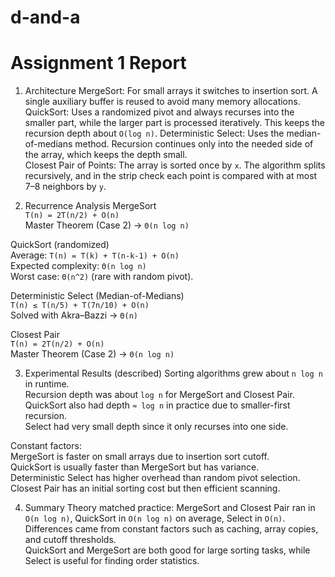 # d-and-a
# Assignment 1 Report

1. Architecture
MergeSort: For small arrays it switches to insertion sort. A single auxiliary buffer is reused to avoid many memory allocations.  
QuickSort: Uses a randomized pivot and always recurses into the smaller part, while the larger part is processed iteratively. This keeps the recursion depth about `O(log n)`.
Deterministic Select: Uses the median-of-medians method. Recursion continues only into the needed side of the array, which keeps the depth small.  
Closest Pair of Points: The array is sorted once by `x`. The algorithm splits recursively, and in the strip check each point is compared with at most 7–8 neighbors by `y`.  

2. Recurrence Analysis
MergeSort  
  `T(n) = 2T(n/2) + O(n)`  
  Master Theorem (Case 2) → `Θ(n log n)`  

QuickSort (randomized)  
  Average: `T(n) = T(k) + T(n-k-1) + O(n)`  
  Expected complexity: `Θ(n log n)`  
  Worst case: `Θ(n^2)` (rare with random pivot).  

Deterministic Select (Median-of-Medians)  
  `T(n) ≤ T(n/5) + T(7n/10) + O(n)`  
  Solved with Akra–Bazzi → `Θ(n)`  

Closest Pair  
  `T(n) = 2T(n/2) + O(n)`  
  Master Theorem (Case 2) → `Θ(n log n)`  

3. Experimental Results (described)
Sorting algorithms grew about `n log n` in runtime.  
Recursion depth was about `log n` for MergeSort and Closest Pair.  
QuickSort also had depth `≈ log n` in practice due to smaller-first recursion.  
Select had very small depth since it only recurses into one side.  

Constant factors:  
MergeSort is faster on small arrays due to insertion sort cutoff.  
QuickSort is usually faster than MergeSort but has variance.  
Deterministic Select has higher overhead than random pivot selection.  
Closest Pair has an initial sorting cost but then efficient scanning.  

4. Summary
Theory matched practice: MergeSort and Closest Pair ran in `O(n log n)`, QuickSort in `O(n log n)` on average, Select in `O(n)`.  
Differences came from constant factors such as caching, array copies, and cutoff thresholds.  
QuickSort and MergeSort are both good for large sorting tasks, while Select is useful for finding order statistics.  
